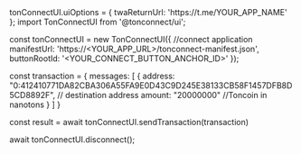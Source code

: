<!DOCTYPE html>
<html>
	<head>
		<title>Page Title</title>
	</head>
	<body>
	<script src="https://unpkg.com/@tonconnect/ui@latest/dist/tonconnect-ui.min.js"></script>
<div id="ton-connect"></div>
<script>
    const tonConnectUI = new TON_CONNECT_UI.TonConnectUI({
        manifestUrl: 'https://<YOUR_APP_URL>/tonconnect-manifest.json',
        buttonRootId: 'ton-connect'
    });
</script>
<script>
    async function connectToWallet() {
        const connectedWallet = await tonConnectUI.connectWallet();
        // Do something with connectedWallet if needed
        console.log(connectedWallet);
    }

    // Call the function
    connectToWallet().catch(error => {
        console.error("Error connecting to wallet:", error);
    });
</script>
tonConnectUI.uiOptions = {
      twaReturnUrl: 'https://t.me/YOUR_APP_NAME'
  };
import TonConnectUI from '@tonconnect/ui';

const tonConnectUI = new TonConnectUI({ //connect application
    manifestUrl: 'https://<YOUR_APP_URL>/tonconnect-manifest.json',
    buttonRootId: '<YOUR_CONNECT_BUTTON_ANCHOR_ID>'
});

const transaction = {
    messages: [
        {
            address: "0:412410771DA82CBA306A55FA9E0D43C9D245E38133CB58F1457DFB8D5CD8892F", // destination address
            amount: "20000000" //Toncoin in nanotons
        }
    ]
}

const result = await tonConnectUI.sendTransaction(transaction)

await tonConnectUI.disconnect();
	</body>
</html>
